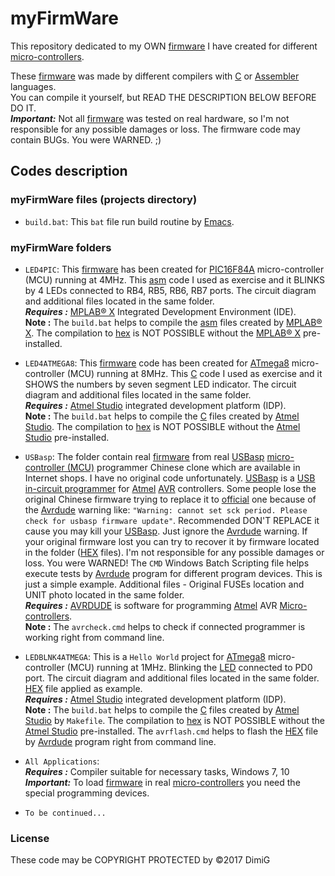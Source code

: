 myFirmWare
==========
This repository dedicated to my OWN [firmware][fw-wiki] I have created for different [micro-controllers][mcu-wiki].  

These [firmware][fw-wiki] was made by different compilers with [C][c-wiki] or [Assembler][asm-wiki] languages.  
You can compile it yourself, but READ THE DESCRIPTION BELOW BEFORE DO IT.  
***Important:*** Not all [firmware][fw-wiki] was tested on real hardware, so I'm not responsible for any possible damages or loss. The firmware code may contain BUGs. You were WARNED. ;)  

Codes description
-------------------

### myFirmWare files (projects directory)

* `build.bat`: This `bat` file run build routine by [Emacs][emacs].  

###  myFirmWare folders

* `LED4PIC`: This [firmware][fw-wiki] has been created for [PIC16F84A][PIC16F84A] micro-controller (MCU) running at 4MHz. This [asm][asm-wiki] code I used as exercise and it BLINKS by 4 LEDs connected to RB4, RB5, RB6, RB7 ports. The circuit diagram and additional files located in the same folder.  
   ***Requires :*** [MPLAB® X][mplab-x] Integrated Development Environment (IDE).  
   **Note :** The `build.bat` helps to compile the [asm][asm-wiki] files created by [MPLAB® X][mplab-x]. The compilation to [hex][hex-wiki] is NOT POSSIBLE without the [MPLAB® X][mplab-x] pre-installed.  

* `LED4ATMEGA8`: This [firmware][fw-wiki] code has been created for [ATmega8][atmega8] micro-controller (MCU) running at 8MHz. This [C][clanguage] code I used as exercise and it SHOWS the numbers by seven segment LED indicator. The circuit diagram and additional files located in the same folder.  
   ***Requires :*** [Atmel Studio][atmelstudio] integrated development platform (IDP).  
   **Note :** The `build.bat` helps to compile the [C][clanguage] files created by [Atmel Studio][atmelstudio]. The compilation to [hex][hex-wiki] is NOT POSSIBLE without the [Atmel Studio][atmelstudio] pre-installed.  

* `USBasp`: The folder contain real [firmware][fw-wiki] from real [USBasp][usbasp] [micro-controller (MCU)][mcu-wiki] programmer Chinese clone which are available in Internet shops. I have no original code unfortunately. [USBasp][usbasp] is a [USB][usb] [in-circuit programmer][icsp] for [Atmel][atmel] [AVR][avr] controllers. Some people lose the original Chinese firmware trying to replace it to [official][usbasp] one because of the [Avrdude][avrdude] warning like: `"Warning: cannot set sck period. Please check for usbasp firmware update"`. Recommended DON'T REPLACE it cause you may kill your [USBasp][usbasp]. Just ignore the [Avrdude][avrdude] warning. If your original firmware lost you can try to recover it by firmware located in the folder ([HEX][hex-wiki] files). I'm not responsible for any possible damages or loss. You were WARNED! The `CMD` Windows Batch Scripting file helps execute tests by [Avrdude][avrdude] program for different program devices. This is just a simple example. Additional files - Original FUSEs location and UNIT photo located in the same folder.  
   ***Requires :*** [AVRDUDE][avrdude] is software for programming [Atmel][atmel] AVR [Micro-controllers][mcu-wiki].  
   **Note :** The `avrcheck.cmd` helps to check if connected programmer is working right from command line.  

* `LEDBLNK4ATMEGA`: This is a `Hello World` project for [ATmega8][atmega8] micro-controller (MCU) running at 1MHz. Blinking the [LED][led] connected to PD0 port. The circuit diagram and additional files located in the same folder. [HEX][hex-wiki] file applied as example.  
   ***Requires :*** [Atmel Studio][atmelstudio] integrated development platform (IDP).  
   **Note :**  The `build.bat` helps to compile the [C][clanguage] files created by [Atmel Studio][atmelstudio] by `Makefile`. The compilation to [hex][hex-wiki] is NOT POSSIBLE without the [Atmel Studio][atmelstudio] pre-installed. The `avrflash.cmd` helps to flash the [HEX][hex-wiki] file by [Avrdude][avrdude] program right from command line.  

* `All Applications`:  
   ***Requires :*** Compiler suitable for necessary tasks, Windows 7, 10  
   ***Important:*** To load [firmware][fw-wiki] in real [micro-controllers][mcu-wiki] you need the special programming devices.  

* `To be continued...`  

### License

These code may be COPYRIGHT PROTECTED by ©2017 DimiG  

[c-wiki]:https://en.wikipedia.org/wiki/C_(programming_language)
[asm-wiki]:https://en.wikipedia.org/wiki/Assembly_language
[fw-wiki]:https://en.wikipedia.org/wiki/Firmware
[emacs]:https://en.wikipedia.org/wiki/Emacs
[PIC16F84A]:http://www.microchip.com/wwwproducts/en/PIC16F84A
[mplab-x]:http://www.microchip.com/mplab/mplab-x-ide
[hex-wiki]:https://en.wikipedia.org/wiki/Intel_HEX
[compiler]:https://en.wikipedia.org/wiki/Compiler
[mcu-wiki]:https://en.wikipedia.org/wiki/Microcontroller
[atmega8]:http://www.atmel.com/products/microcontrollers/avr/megaavr.aspx
[atmelstudio]:http://www.atmel.com/tools/ATMELSTUDIO.aspx
[clanguage]:https://en.wikipedia.org/wiki/C_(programming_language)
[usbasp]:http://www.fischl.de/usbasp
[avrdude]:http://savannah.nongnu.org/projects/avrdude
[atmel]:http://www.atmel.com
[usb]:https://en.wikipedia.org/wiki/USB
[icsp]:https://en.wikipedia.org/wiki/In-system_programming
[avr]:https://en.wikipedia.org/wiki/Atmel_AVR
[led]:https://en.wikipedia.org/wiki/Light-emitting_diode
